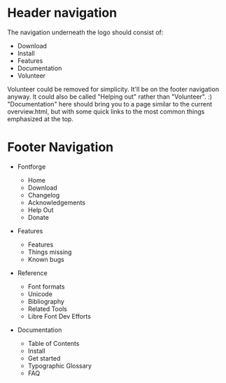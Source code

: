 Header navigation
=================

The navigation underneath the logo should consist of:

- Download
- Install
- Features
- Documentation
- Volunteer

Volunteer could be removed for simplicity. It'll be on the footer navigation anyway. It could also be called "Helping out" rather than "Volunteer". :)
"Documentation" here should bring you to a page similar to the current overview.html, but with some quick links to the most common things emphasized at the top.

Footer Navigation
=================

- Fontforge
  - Home
  - Download
  - Changelog
  - Acknowledgements
  - Help Out
  - Donate
  
- Features
  - Features
  - Things missing
  - Known bugs
  
- Reference
  - Font formats
  - Unicode
  - Bibliography
  - Related Tools
  - Libre Font Dev Efforts
  
- Documentation
  - Table of Contents
  - Install
  - Get started
  - Typographic Glossary
  - FAQ

